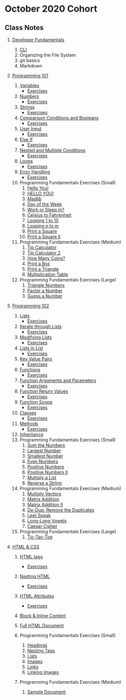 # **October 2020 Cohort**
>
>
## **Class Notes**
>
>

1. [Developer Fundamentals](https://github.com/crystalatk/Digital-Crafts-Classes/tree/master/1-commandline "Folder of Day 1 Notes") 

    1. [CLI](https://github.com/crystalatk/Digital-Crafts-Classes/blob/master/1-commandline/command-line.md "Command Line Notes")
    1. Organizing the File System
    1. git basics
    1. Markdown
>
>
2. [Programming 101](https://github.com/crystalatk/Digital-Crafts-Classes/tree/master/2-programming101 "Programming 101 Main File")
    1. [Variables](https://github.com/crystalatk/Digital-Crafts-Classes/blob/master/2-programming101/variables.py)
         - [Exercises](https://github.com/crystalatk/Digital-Crafts-Classes/blob/master/2-programming101/variable-execises.py)
    1. [Numbers](https://github.com/crystalatk/Digital-Crafts-Classes/blob/master/2-programming101/number.py)
         - [Exercises](https://github.com/crystalatk/Digital-Crafts-Classes/blob/master/2-programming101/number-exercises.py)
    1. [Strings](https://github.com/crystalatk/Digital-Crafts-Classes/blob/master/2-programming101/string.py)
         - [Exercises](https://github.com/crystalatk/Digital-Crafts-Classes/blob/master/2-programming101/string-exercises.py)
    1. [Comparison Conditions and Booleans](https://github.com/crystalatk/Digital-Crafts-Classes/blob/master/2-programming101/conditions.py)
         - [Exercises](https://github.com/crystalatk/Digital-Crafts-Classes/blob/master/2-programming101/conditions-exercises.py)
    1. [User Input](https://github.com/crystalatk/Digital-Crafts-Classes/blob/master/2-programming101/user-input.py)
          - [Exercises](https://github.com/crystalatk/Digital-Crafts-Classes/blob/master/2-programming101/user-input-exercises.py)
    1. [Else If](https://github.com/crystalatk/Digital-Crafts-Classes/blob/master/2-programming101/else-if.py)
          - [Exercises](https://github.com/crystalatk/Digital-Crafts-Classes/blob/master/2-programming101/else-if-exercises.py)
    1. [Nested and Multiple Conditions](https://github.com/crystalatk/Digital-Crafts-Classes/blob/master/2-programming101/nesting.py)
          - [Exercises](https://github.com/crystalatk/Digital-Crafts-Classes/blob/master/2-programming101/nesting-exercises.py)
    1. [Loops](https://github.com/crystalatk/Digital-Crafts-Classes/blob/master/2-programming101/loops.py)
          - [Exercises](https://github.com/crystalatk/Digital-Crafts-Classes/blob/master/2-programming101/loops-exercises.py)
    1. [Error Handling](https://github.com/crystalatk/Digital-Crafts-Classes/blob/master/2-programming101/error.py)
          - [Exercises](https://github.com/crystalatk/Digital-Crafts-Classes/blob/master/2-programming101/error-exercises.py)
     1. Programming Fundamentals Exercises (Small)
          1. [Hello You!](https://github.com/crystalatk/Digital-Crafts-Classes/blob/master/2-programming101/pf_small_1.py)
          1. [HELLO YOU!](https://github.com/crystalatk/Digital-Crafts-Classes/blob/master/2-programming101/pf_small_2.py)
          1. [Madlib](https://github.com/crystalatk/Digital-Crafts-Classes/blob/master/2-programming101/pf_small_3.py)
          1. [Day of the Week](https://github.com/crystalatk/Digital-Crafts-Classes/blob/master/2-programming101/pf_small_4.py)
          1. [Work or Sleep in?](https://github.com/crystalatk/Digital-Crafts-Classes/blob/master/2-programming101/pf_small_5.py)
          1. [Celsius to Fahrenheit](https://github.com/crystalatk/Digital-Crafts-Classes/blob/master/2-programming101/pf_small_6.py)
          1. [Looping 1 to 10](https://github.com/crystalatk/Digital-Crafts-Classes/blob/master/2-programming101/pf_small_7.py)
          1. [Looping n to m](https://github.com/crystalatk/Digital-Crafts-Classes/blob/master/2-programming101/pf_small_8.py)
          1. [Print a Square](https://github.com/crystalatk/Digital-Crafts-Classes/blob/master/2-programming101/pf_small_9.py)
          1. [Print a Square II](https://github.com/crystalatk/Digital-Crafts-Classes/blob/master/2-programming101/pf_small_10.py)
     1. Programming Fundamentals Exercises (Medium)
          1. [Tip Calculator](https://github.com/crystalatk/Digital-Crafts-Classes/blob/master/2-programming101/pf_medium_1.py)
          1. [Tip Calculator 2](https://github.com/crystalatk/Digital-Crafts-Classes/blob/master/2-programming101/pf_medium_2.py)
          1. [How Many Coins?](https://github.com/crystalatk/Digital-Crafts-Classes/blob/master/2-programming101/pf_medium_3.py)
          1. [Print a Box](https://github.com/crystalatk/Digital-Crafts-Classes/blob/master/2-programming101/pf_medium_4.py)
          1. [Print a Triangle](https://github.com/crystalatk/Digital-Crafts-Classes/blob/master/2-programming101/pf_medium_5.py)
          1. [Multiplication Table](https://github.com/crystalatk/Digital-Crafts-Classes/blob/master/2-programming101/pf_medium_6.py)
     1. Programming Fundamentals Exercises (Large)
          1. [Triangle Numbers](https://github.com/crystalatk/Digital-Crafts-Classes/blob/master/2-programming101/pf_big_1.py)
          1. [Factor a Number](https://github.com/crystalatk/Digital-Crafts-Classes/blob/master/2-programming101/pf_big_2.py)
          1. [Guess a Number](https://github.com/crystalatk/Digital-Crafts-Classes/blob/master/2-programming101/pf_big_3.py)
          

1. [Programming 102](https://github.com/crystalatk/Digital-Crafts-Classes/tree/master/3-programming102)
    1. [Lists](https://github.com/crystalatk/Digital-Crafts-Classes/blob/master/3-programming102/1_lists.py)
          - [Exercises](https://github.com/crystalatk/Digital-Crafts-Classes/blob/master/3-programming102/1_lists_exercises.py)
    1. [Iterate through Lists](https://github.com/crystalatk/Digital-Crafts-Classes/blob/master/3-programming102/2_iterate_through_list.py)
          - [Exercises](https://github.com/crystalatk/Digital-Crafts-Classes/blob/master/3-programming102/2_iterate_through_list_exercise.py)
    1. [Modifying Lists](https://github.com/crystalatk/Digital-Crafts-Classes/blob/master/3-programming102/3_modifying_lists.py)
          - [Exercises](https://github.com/crystalatk/Digital-Crafts-Classes/blob/master/3-programming102/3_modifying_lists_exercises.py)
    1. [Lists in List](https://github.com/crystalatk/Digital-Crafts-Classes/blob/master/3-programming102/4_lists_in_lists.py)
          - [Exercises](https://github.com/crystalatk/Digital-Crafts-Classes/blob/master/3-programming102/4_lists_in_lists_exercises.py)
    1. [Key Value Pairs](https://github.com/crystalatk/Digital-Crafts-Classes/blob/master/3-programming102/5_key_value_pairs.py)
         - [Exercises](https://github.com/crystalatk/Digital-Crafts-Classes/blob/master/3-programming102/5_key_value_pairs_exercises.py)
    1. [Functions](https://github.com/crystalatk/Digital-Crafts-Classes/blob/master/3-programming102/6_functions.py)
       - [Exercises](https://github.com/crystalatk/Digital-Crafts-Classes/blob/master/3-programming102/6_functions_exercises.py)
    1. [Function Arguments and Parameters](https://github.com/crystalatk/Digital-Crafts-Classes/blob/master/3-programming102/7_function_arguments.py)
       - [Exercises](https://github.com/crystalatk/Digital-Crafts-Classes/blob/master/3-programming102/7_function_arguments_exercise.py)
    1. [Function Return Values](https://github.com/crystalatk/Digital-Crafts-Classes/blob/master/3-programming102/8_function_return_values.py)
       - [Exercises](https://github.com/crystalatk/Digital-Crafts-Classes/blob/master/3-programming102/8_function_return_values_exercises.py)
    1. [Function Scope](https://github.com/crystalatk/Digital-Crafts-Classes/blob/master/3-programming102/9_function_scope.py)
       - [Exercises](https://github.com/crystalatk/Digital-Crafts-Classes/blob/master/3-programming102/9_function_scope_exercises.py)
    1. [Classes](https://github.com/crystalatk/Digital-Crafts-Classes/blob/master/3-programming102/10_classes.py)
       - [Exercises](https://github.com/crystalatk/Digital-Crafts-Classes/blob/master/3-programming102/10_classes_exercises.py)
    1. [Methods](https://github.com/crystalatk/Digital-Crafts-Classes/blob/master/3-programming102/11_methods.py)
       - [Exercises](https://github.com/crystalatk/Digital-Crafts-Classes/blob/master/3-programming102/11_methods_exercises.py)
    1. [Inheritance](https://github.com/crystalatk/Digital-Crafts-Classes/blob/master/3-programming102/12_inheritance.py)
    1. Programming Fundamentals Exercises (Small)
          1. [Sum the Numbers](https://github.com/crystalatk/Digital-Crafts-Classes/blob/master/3-programming102/pf_small_1.py)
          1. [Largest Number](https://github.com/crystalatk/Digital-Crafts-Classes/blob/master/3-programming102/pf_small_2.py)
          1. [Smallest Number](https://github.com/crystalatk/Digital-Crafts-Classes/blob/master/3-programming102/pf_small_3.py)
          1. [Even Numbers](https://github.com/crystalatk/Digital-Crafts-Classes/blob/master/3-programming102/pf_small_4.py)
          1. [Positive Numbers](https://github.com/crystalatk/Digital-Crafts-Classes/blob/master/3-programming102/pf_small_5.py)
          1. [Positive Numbers II](https://github.com/crystalatk/Digital-Crafts-Classes/blob/master/3-programming102/pf_small_6.py)
          1. [Multiply a List](https://github.com/crystalatk/Digital-Crafts-Classes/blob/master/3-programming102/pf_small_7.py)
          1. [Reverse a String](https://github.com/crystalatk/Digital-Crafts-Classes/blob/master/3-programming102/pf_small_8.py)
    1. Programming Fundamentals Exercises (Medium)
          1. [Multiply Vectors](https://github.com/crystalatk/Digital-Crafts-Classes/blob/master/3-programming102/pf_medium_1.py)
          1. [Matrix Addition](https://github.com/crystalatk/Digital-Crafts-Classes/blob/master/3-programming102/pf_medium_2.py)
          1. [Matrix Addition II](https://github.com/crystalatk/Digital-Crafts-Classes/blob/master/3-programming102/pf_medium_3.py)
          1. [De-Dup: Remove the Duplicates](https://github.com/crystalatk/Digital-Crafts-Classes/blob/master/3-programming102/pf_medium_4.py)
          1. [Leet Speak](https://github.com/crystalatk/Digital-Crafts-Classes/blob/master/3-programming102/pf_medium_5.py)
          1. [Long-Long Vowels](https://github.com/crystalatk/Digital-Crafts-Classes/blob/master/3-programming102/pf_medium_6.py)
          1. [Caesar Cipher](https://github.com/crystalatk/Digital-Crafts-Classes/blob/master/3-programming102/pf_medium_7.py)
    1. Programming Fundamentals Exercises (Large)
          1. [Tic-Tac-Toe](https://github.com/crystalatk/Digital-Crafts-Classes/blob/master/3-programming102/pf_large_1.py)
1. [HTML & CSS](https://github.com/crystalatk/Digital-Crafts-Classes/tree/master/4_html_css)
      1. [HTML tags](https://github.com/crystalatk/Digital-Crafts-Classes/blob/master/4_html_css/1_html_tags.html)
            - [Exercises](https://github.com/crystalatk/Digital-Crafts-Classes/blob/master/4_html_css/1_html_css_exercises.html)
      1. [Nesting HTML](https://github.com/crystalatk/Digital-Crafts-Classes/blob/master/4_html_css/2_nesting_html.html)
            - [Exercises](https://github.com/crystalatk/Digital-Crafts-Classes/blob/master/4_html_css/2_nesting_html_exercise.html)
      2. [HTML Attributes](https://github.com/crystalatk/Digital-Crafts-Classes/blob/master/4_html_css/3_html_attributes.html)
            - [Exercises](https://github.com/crystalatk/Digital-Crafts-Classes/blob/master/4_html_css/3_html_attributes_exercises.html)
      1. [Block & Inline Content](https://github.com/crystalatk/Digital-Crafts-Classes/blob/master/4_html_css/4_block_inline_content.html)
      1. [Full HTML Document](https://github.com/crystalatk/Digital-Crafts-Classes/blob/master/4_html_css/5_full_html_document.html)
          
      1. Programming Fundamentals Exercises (Small)
            1. [Headings](https://github.com/crystalatk/Digital-Crafts-Classes/blob/master/4_html_css/pf_small_1.html)
            1. [Nesting Tags](https://github.com/crystalatk/Digital-Crafts-Classes/blob/master/4_html_css/pf_small_2.html)
            1. [Lists](https://github.com/crystalatk/Digital-Crafts-Classes/blob/master/4_html_css/pf_small_3.html)
            1. [Images](https://github.com/crystalatk/Digital-Crafts-Classes/blob/master/4_html_css/pf_small_6.html)
            1. [Links](https://github.com/crystalatk/Digital-Crafts-Classes/blob/master/4_html_css/pf_small_7.html)
            1. [Linking Images](https://github.com/crystalatk/Digital-Crafts-Classes/blob/master/4_html_css/pf_small_8.html)
      1. Programming Fundamentals Exercises (Medium)
            1. [Sample Document](https://github.com/crystalatk/Digital-Crafts-Classes/blob/master/4_html_css/pf_medium.html)
